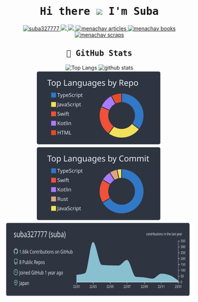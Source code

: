<div align="center">
  <samp>
    
  # Hi there <img width="35" src="https://user-images.githubusercontent.com/50891407/148686885-0fefeb76-4cf6-473a-9e3e-889ce5513450.gif" /> I'm Suba
  
  </samp>
</div>
<p align="center">
  <a href="https://github.com/suba327777/suba327777/">
    <img src="https://komarev.com/ghpvc/?username=suba327777" alt="suba327777" />
  </a>
<!--   <a href="http://twitter.com/menadesuyo">
    <img height="20" src="https://img.shields.io/twitter/follow/menadesuyo?label=Twitter&logo=twitter&style=flat" />
  </a> -->
  <a href="https://github.com/suba327777">
    <img height="20" src="https://img.shields.io/github/followers/suba327777?label=follow&logo=github&style=flat" />
  </a>
  <a href="http://qiita.com/menachav">
    <img height="20" src="https://qiita-badge.apiapi.app/s/menasuba/posts.svg" />
  </a>

  <!-- Articles のバッジ -->
  <a href="https://zenn.dev/menachav/articles">
    <img src="https://zenn.badge.nikaera.com/s/menachav/articles?style=plastic" alt="menachav articles" />
  </a>
  <!-- Books のバッジ -->
  <a href="https://zenn.dev/menachav/books">
    <img src="https://zenn.badge.nikaera.com/s/menachav/books?style=plastic" alt="menachav books" />
  </a>
  <!-- Scraps のバッジ -->
  <a href="https://zenn.dev/menachav/scraps">
    <img src="https://zenn.badge.nikaera.com/s/menachav/scraps?style=plastic" alt="menachav scraps" />
  </a>
</p>
<div align="center">
  <samp>
    
  ## 💎 GitHub Stats
  </samp>
</div>
<p align="center"> 
  <img alt="Top Langs" height="145px" src="https://github-readme-stats.vercel.app/api/top-langs/?username=suba327777&layout=compact&show_icons=true&theme=onedark&count_private=true" />
  <img alt="github stats" height="145px" src="https://github-readme-stats.vercel.app/api?username=suba327777&theme=onedark&show_icons=true&count_private=true" />
  </br>
  <img alt="github contribution" height="200px" src="https://raw.githubusercontent.com/suba327777/suba327777/main/profile-summary-card-output/nord_dark/1-repos-per-language.svg" />
  <img alt="github contribution" height="200px" src="https://raw.githubusercontent.com/suba327777/suba327777/main/profile-summary-card-output/nord_dark/2-most-commit-language.svg" />
  </br>
  <img alt="github contribution" height="200px" src="https://raw.githubusercontent.com/suba327777/suba327777/main/profile-summary-card-output/nord_dark/0-profile-details.svg" />
<!--   <img alt="github contribution" height="200px" src="https://raw.githubusercontent.com/suba327777/suba327777/main/profile-summary-card-output/nord_dark/3-stats.svg" />
  <img alt="github contribution" height="200px" src="https://raw.githubusercontent.com/suba327777/suba327777/main/profile-summary-card-output/nord_dark/4-productive-time.svg" />
   -->

<!--      ![github contribution grid snake animation](https://raw.githubusercontent.com/suba327777/suba327777/output/github-contribution-grid-snake-dark.svg#gh-dark-mode-only) -->

</p>
